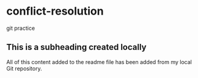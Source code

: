 # conflict-resolution

git practice

## This is a subheading created locally

All of this content added to the readme file has been added from my local Git repository.
